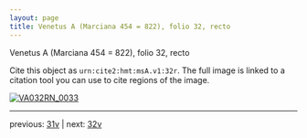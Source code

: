 ```yaml
---
layout: page
title: Venetus A (Marciana 454 = 822), folio 32, recto
---
```


Venetus A (Marciana 454 = 822), folio 32, recto

Cite this object as `urn:cite2:hmt:msA.v1:32r`.  The full image is linked to a citation tool you can use to cite regions of the image.

[![VA032RN_0033](http://www.homermultitext.org/iipsrv?IIIF=/project/homer/pyramidal/deepzoom/hmt/vaimg/2017a/VA032RN_0033.tif/full/800,/0/default.jpg)](http://www.homermultitext.org/ict2/?urn=urn:cite2:hmt:vaimg.2017a:VA032RN_0033) 

---

previous:  [31v](../31v/) | next: [32v](../32v/)